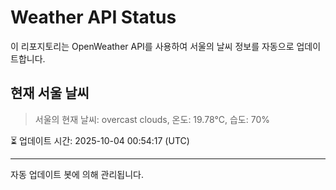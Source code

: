 
# Weather API Status

이 리포지토리는 OpenWeather API를 사용하여 서울의 날씨 정보를 자동으로 업데이트합니다.

## 현재 서울 날씨
> 서울의 현재 날씨: overcast clouds, 온도: 19.78°C, 습도: 70%

⏳ 업데이트 시간: 2025-10-04 00:54:17 (UTC)

---
자동 업데이트 봇에 의해 관리됩니다.

